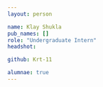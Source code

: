 ```yaml
---
layout: person

name: Klay Shukla
pub_names: []
role: "Undergraduate Intern"
headshot:

github: Krt-11

alumnae: true
---
```


